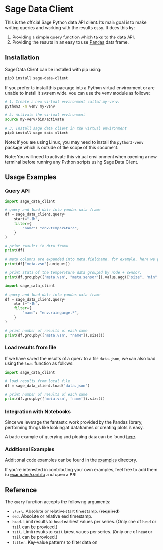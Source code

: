 # Sage Data Client

This is the official Sage Python data API client. Its main goal is to make writing queries and working with the results easy. It does this by:

1. Providing a simple query function which talks to the data API.
2. Providing the results in an easy to use [Pandas](https://pandas.pydata.org) data frame.

## Installation

Sage Data Client can be installed with pip using:

```sh
pip3 install sage-data-client
```

If you prefer to install this package into a Python virtual environment or are unable to install it system wide, you can use the [venv](https://docs.python.org/3/library/venv.html) module as follows:

```sh
# 1. Create a new virtual environment called my-venv.
python3 -m venv my-venv

# 2. Activate the virtual environment
source my-venv/bin/activate

# 3. Install sage data client in the virtual environment
pip3 install sage-data-client
```

Note: If you are using Linux, you may need to install the `python3-venv` package which is outside of the scope of this document.

Note: You will need to activate this virtual environment when opening a new terminal before running any Python scripts using Sage Data Client.

## Usage Examples

### Query API

```python
import sage_data_client

# query and load data into pandas data frame
df = sage_data_client.query(
    start="-1h",
    filter={
        "name": "env.temperature",
    }
)

# print results in data frame
print(df)

# meta columns are expanded into meta.fieldname. for example, here we print the unique nodes
print(df["meta.vsn"].unique())

# print stats of the temperature data grouped by node + sensor.
print(df.groupby(["meta.vsn", "meta.sensor"]).value.agg(["size", "min", "max", "mean"]))
```

```python
import sage_data_client

# query and load data into pandas data frame
df = sage_data_client.query(
    start="-1h",
    filter={
        "name": "env.raingauge.*",
    }
)

# print number of results of each name
print(df.groupby(["meta.vsn", "name"]).size())
```

### Load results from file

If we have saved the results of a query to a file `data.json`, we can also load using the `load` function as follows:

```python
import sage_data_client

# load results from local file
df = sage_data_client.load("data.json")

# print number of results of each name
print(df.groupby(["meta.vsn", "name"]).size())
```

### Integration with Notebooks

Since we leverage the fantastic work provided by the Pandas library, performing things like looking at dataframes or creating plots is easy.

A basic example of querying and plotting data can be found [here](https://github.com/sagecontinuum/sage-data-client/blob/main/examples/plotting_example.ipynb).

### Additional Examples

Additional code examples can be found in the [examples](https://github.com/sagecontinuum/sage-data-client/tree/main/examples) directory.

If you're interested in contributing your own examples, feel free to add them to [examples/contrib](https://github.com/sagecontinuum/sage-data-client/tree/main/examples/contrib) and open a PR!

## Reference

The `query` function accepts the following arguments:

* `start`. Absolute or relative start timestamp. (**required**)
* `end`. Absolute or relative end timestamp.
* `head`. Limit results to `head` earliest values per series. (Only one of `head` or `tail` can be provided.)
* `tail`. Limit results to `tail` latest values per series. (Only one of `head` or `tail` can be provided.)
* `filter`. Key-value patterns to filter data on.
